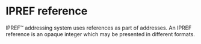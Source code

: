# IPREF reference

IPREF&#8482; addressing system uses references as part of addresses. An IPREF reference is an opaque integer which may be presented in different formats. 

